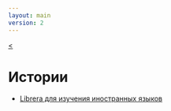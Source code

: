```yaml
---
layout: main
version: 2
---
```

[<](/wiki/ru)

# Истории

* [Librera для изучения иностранных языков](/wiki/stories/librera-for-study-foreign-languages/ru)

